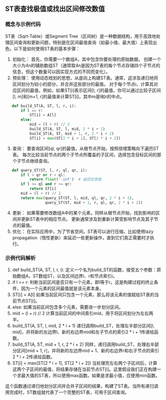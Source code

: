 ## ST表查找极值或找出区间修改数值
### 概念与示例代码
ST表（Sqrt-Table）或Segment Tree（区间树）是一种数据结构，用于高效地处理区间查询和更新问题，特别是在区间最值查询（如最小值、最大值）上表现出色。以下是如何使用ST表的基本步骤：
1. 初始化：
首先，你需要一个数组A，其中包含你要处理的原始数据。
创建一个大小为4n的辅助数组ST（通常取4n是因为ST表的每个节点存储四个子节点的信息，但这个数量可以因实现方式的不同而变化）。
2. 预处理：
使用动态规划的思想，从底向上构建ST表。通常，这涉及递归地将区间划分为较小的部分，并合并这些部分的最值。
对于每个节点i，计算其对应区间的最值，例如，如果ST[i]表示区间[l, r]的最值，你可以通过比较子区间[l, m]和[m+1, r]的最值来计算ST[i]，其中m是l和r的中点。
```python
   def build_ST(A, ST, l, r, i):
       if l == r:
           ST[i] = A[l]
       else:
           mid = (l + r) // 2
           build_ST(A, ST, l, mid, 2 * i + 1)
           build_ST(A, ST, mid + 1, r, 2 * i + 2)
           ST[i] = max(ST[2 * i + 1], ST[2 * i + 2])
```
3. 查询：
要查询区间[ql, qr]的最值，从根节点开始，按照倍增策略向下遍历ST表。
每次比较当前节点的两个子节点所覆盖的子区间，选择包含目标区间的那个子节点继续查询。
```python
   def query_ST(ST, l, r, ql, qr, i):
       if l > qr or r < ql:
           return float('-inf')  # 返回无效值
       if l >= ql and r <= qr:
           return ST[i]
       mid = (l + r) // 2
       return max(query_ST(ST, l, mid, ql, qr, 2 * i + 1),
                  query_ST(ST, mid + 1, r, ql, qr, 2 * i + 2))
```
4. 更新：
如果需要修改数组A中的某个元素，同样从根节点开始，找到影响的区间并更新ST表中的相应节点。
更新通常涉及到重新计算受影响节点及其子节点的最值。
5. 优化：
在实际应用中，为了节省空间，ST表可以进行压缩，比如使用lazy propagation（惰性更新）来延迟一些更新操作，直到它们真正需要时才执行。
### 示例代码解析
1. def build_ST(A, ST, l, r, i):
定义一个名为build_ST的函数，接受五个参数：原始数组A，ST数组ST，以及区间边界l、r和节点索引i。
2. if l == r:
判断当前区间是否只有一个元素，即l等于r。这是构建过程的终止条件，因为一个元素的区间最值就是该元素本身。
3. ST[i] = A[l]
如果当前区间只包含一个元素，那么将该元素的值赋给ST表的当前节点ST[i]。
4. else:
如果当前区间包含多个元素，需要进一步划分区间。
5. mid = (l + r) // 2
计算当前区间的中间索引mid，用于将区间划分为左右两半。
6. build_ST(A, ST, l, mid, 2 * i + 1)
递归调用build_ST，处理左半部分区间[l, mid]，并将新的左边界l、新的右边界mid和左子节点的索引2 * i + 1传递给函数。
7. build_ST(A, ST, mid + 1, r, 2 * i + 2)
同样，递归调用build_ST，处理右半部分区间[mid + 1, r]，并将新的左边界mid + 1、新的右边界r和右子节点的索引2 * i + 2传递给函数。
8. ST[i] = max(ST[2 * i + 1], ST[2 * i + 2])
当处理完左右两个子区间后，计算这两个子区间的最值，将结果存储在当前节点ST[i]。这里假设我们正在构建一个求最大值的ST表，所以使用max函数。如果是求最小值，应使用min函数。

这个函数通过递归地划分区间并合并子区间的结果，构建了ST表。当所有递归调用完成时，ST数组就代表了一个完整的ST表，可用于区间查询。